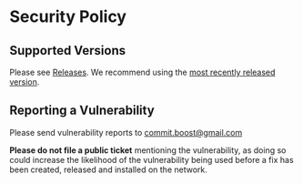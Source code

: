 # Security Policy

## Supported Versions

Please see [Releases](https://github.com/Commit-Boost/commit-boost-client/releases). We recommend using the [most recently released version](https://github.com/Commit-Boost/commit-boost-client/releases/latest).

## Reporting a Vulnerability

Please send vulnerability reports to commit.boost@gmail.com

**Please do not file a public ticket** mentioning the vulnerability, as doing so could increase the likelihood of the vulnerability being used before a fix has been created, released and installed on the network.
